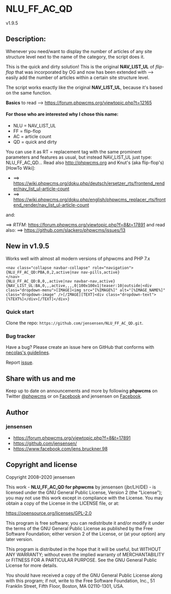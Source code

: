 # NLU_FF_AC_QD #
v1.9.5

## Description: ##
Whenever you need/want to display the number of articles of any site structure level next to the name of the category, the script does it.

This is the quick and dirty solution! This is the original **NAV_LIST_UL** of *flip-flop* that was incorporated by OG and now has been extended with --> easily add the number of articles within a certain site structure level.

The script works exactly like the original **NAV_LIST_UL**, because it's based on the same function.

**Basics** to read --> https://forum.phpwcms.org/viewtopic.php?t=12165

#### For those who are interested why I chose this name: ####
* NLU = NAV_LIST_UL
* FF = flip-flop
* AC = article count
* QD = quick and dirty

You can use it as RT = replacement tag  with the same prominent parameters and features as usual, but instead NAV_LIST_UL just type: NLU_FF_AC_QD... Read also <http://phpwcms.org> and Knut's (aka flip-flop's) [HowTo Wiki]:

* ==> https://wiki.phpwcms.org/doku.php/deutsch/ersetzer_rts/frontend_render/nav_list_ul-article-count
* ==> https://wiki.phpwcms.org/doku.php/english/phpwcms_replacer_rts/frontend_render/nav_list_ul-article-count

and:

==> _RTFM_: https://forum.phpwcms.org/viewtopic.php?f=8&t=17891 and read also:
==> https://github.com/slackero/phpwcms/issues/13

## New in v1.9.5 ##
Works well with almost all modern versions of phpwcms and PHP 7.x

```
<nav class="collapse navbar-collapse" role="navigation">
{NLU_FF_AC_QD:PBA,0,2,active|nav nav-pills,active}
</nav>
{NLU_FF_AC_QD:B,0,,active|nav navbar-nav,active}
{NAV_LIST_UL:BA,0,,,active,,,,0|100x100x1|teaser:10|outside|<div class="dropdown-menu">[IMAGE]<img src="[%IMAGE%]" alt="[%IMAGE_NAME%]" class="dropdown-image" />[/IMAGE][TEXT]<div class="dropdown-text">[%TEXT%]</div>[/TEXT]</div>}
```

### Quick start ###
Clone the repo: `https://github.com/jensensen/NLU_FF_AC_QD.git`.

### Bug tracker ###
Have a bug? Please create an issue here on GitHub that conforms with [necolas's guidelines](https://github.com/necolas/issue-guidelines).

Report [issue](https://github.com/jensensen/NLU_FF_AC_QD/issues).

Share with us and me
-------------

Keep up to date on announcements and more by following **phpwcms** on Twitter [@phpwcms](https://twitter.com/phpwcms) or on [Facebook](https://www.facebook.com/pages/phpwcms/162275020999) and jensensen on [Facebook](https://www.facebook.com/jens.bruckner.98).


Author
------

### jensensen ###
* <https://forum.phpwcms.org/viewtopic.php?f=8&t=17891>
* <https://github.com/jensensen/>
* <https://www.facebook.com/jens.bruckner.98>

Copyright and license
---------------------

Copyright 2008–2020 jensensen

This work - **NLU_FF_AC_QD for phpwcms** by jensensen (jbr/LH/DE) - is
licensed under the GNU General Public License, Version 2 (the "License");
you may not use this work except in compliance with the License.
You may obtain a copy of the License in the LICENSE file, or at:

   <https://opensource.org/licenses/GPL-2.0>

This program is free software; you can redistribute it and/or
modify it under the terms of the GNU General Public License
as published by the Free Software Foundation; either version 2
of the License, or (at your option) any later version.

This program is distributed in the hope that it will be useful,
but WITHOUT ANY WARRANTY; without even the implied warranty of
MERCHANTABILITY or FITNESS FOR A PARTICULAR PURPOSE. See the
GNU General Public License for more details.

You should have received a copy of the GNU General Public License
along with this program; if not, write to the
    Free Software Foundation, Inc.,
    51 Franklin Street, Fifth Floor, Boston,
    MA 02110-1301, USA.

